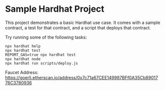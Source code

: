 # Sample Hardhat Project

This project demonstrates a basic Hardhat use case. It comes with a sample contract, a test for that contract, and a script that deploys that contract.

Try running some of the following tasks:

```shell
npx hardhat help
npx hardhat test
REPORT_GAS=true npx hardhat test
npx hardhat node
npx hardhat run scripts/deploy.js
```
Faucet Address: https://goerli.etherscan.io/address/0x7c71a67CEE149987BFf0A35Cb8901776C3780936